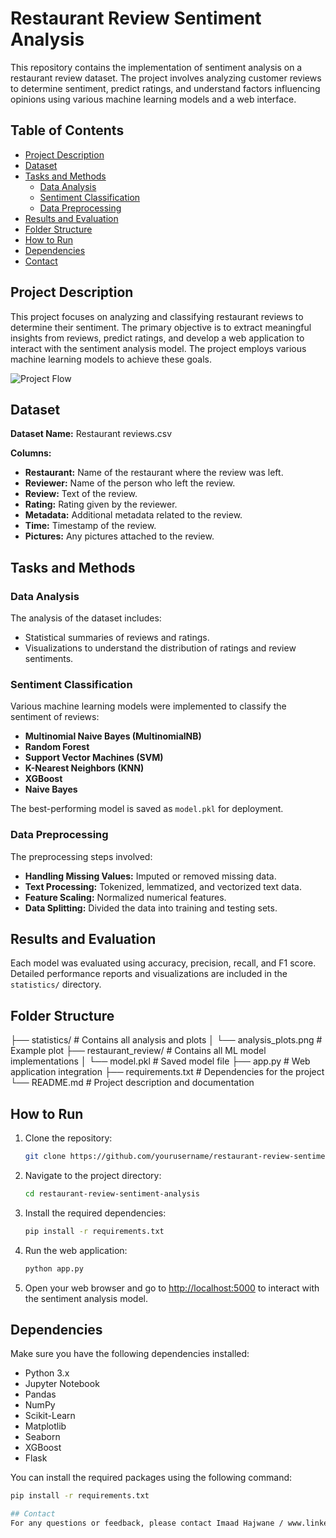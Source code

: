 # Restaurant Review Sentiment Analysis

This repository contains the implementation of sentiment analysis on a restaurant review dataset. The project involves analyzing customer reviews to determine sentiment, predict ratings, and understand factors influencing opinions using various machine learning models and a web interface.

## Table of Contents
- [Project Description](#project-description)
- [Dataset](#dataset)
- [Tasks and Methods](#tasks-and-methods)
    - [Data Analysis](#data-analysis)
    - [Sentiment Classification](#sentiment-classification)
    - [Data Preprocessing](#data-preprocessing)
- [Results and Evaluation](#results-and-evaluation)
- [Folder Structure](#folder-structure)
- [How to Run](#how-to-run)
- [Dependencies](#dependencies)
- [Contact](#contact)

## Project Description
This project focuses on analyzing and classifying restaurant reviews to determine their sentiment. The primary objective is to extract meaningful insights from reviews, predict ratings, and develop a web application to interact with the sentiment analysis model. The project employs various machine learning models to achieve these goals.

![Project Flow](path/to/flowchart.png)  <!-- Replace with the path to your flowchart image -->

## Dataset
**Dataset Name:** Restaurant reviews.csv

**Columns:**
- **Restaurant:** Name of the restaurant where the review was left.
- **Reviewer:** Name of the person who left the review.
- **Review:** Text of the review.
- **Rating:** Rating given by the reviewer.
- **Metadata:** Additional metadata related to the review.
- **Time:** Timestamp of the review.
- **Pictures:** Any pictures attached to the review.

## Tasks and Methods

### Data Analysis
The analysis of the dataset includes:
- Statistical summaries of reviews and ratings.
- Visualizations to understand the distribution of ratings and review sentiments.

### Sentiment Classification
Various machine learning models were implemented to classify the sentiment of reviews:
- **Multinomial Naive Bayes (MultinomialNB)**
- **Random Forest**
- **Support Vector Machines (SVM)**
- **K-Nearest Neighbors (KNN)**
- **XGBoost**
- **Naive Bayes**

The best-performing model is saved as `model.pkl` for deployment.

### Data Preprocessing
The preprocessing steps involved:
- **Handling Missing Values:** Imputed or removed missing data.
- **Text Processing:** Tokenized, lemmatized, and vectorized text data.
- **Feature Scaling:** Normalized numerical features.
- **Data Splitting:** Divided the data into training and testing sets.

## Results and Evaluation
Each model was evaluated using accuracy, precision, recall, and F1 score. Detailed performance reports and visualizations are included in the `statistics/` directory.

## Folder Structure
├── statistics/ # Contains all analysis and plots
│ └── analysis_plots.png # Example plot
├── restaurant_review/ # Contains all ML model implementations
│ └── model.pkl # Saved model file
├── app.py # Web application integration
├── requirements.txt # Dependencies for the project
└── README.md # Project description and documentation


## How to Run
1. Clone the repository:
    ```bash
    git clone https://github.com/yourusername/restaurant-review-sentiment-analysis.git
    ```

2. Navigate to the project directory:
    ```bash
    cd restaurant-review-sentiment-analysis
    ```

3. Install the required dependencies:
    ```bash
    pip install -r requirements.txt
    ```

4. Run the web application:
    ```bash
    python app.py
    ```

5. Open your web browser and go to [http://localhost:5000](http://localhost:5000) to interact with the sentiment analysis model.

## Dependencies
Make sure you have the following dependencies installed:
- Python 3.x
- Jupyter Notebook
- Pandas
- NumPy
- Scikit-Learn
- Matplotlib
- Seaborn
- XGBoost
- Flask

You can install the required packages using the following command:
```bash
pip install -r requirements.txt

## Contact
For any questions or feedback, please contact Imaad Hajwane / www.linkedin.com/in/imaad-hajwane-i280703h
